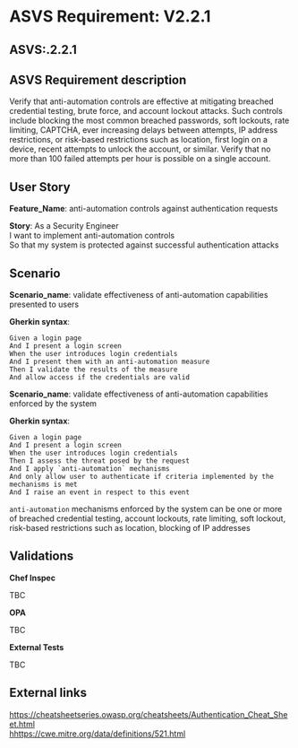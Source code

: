 # ASVS Requirement: V2.2.1

## ASVS:.2.2.1

## ASVS Requirement description

Verify that anti-automation controls are effective at mitigating breached credential testing, brute force, and account lockout attacks. Such controls include blocking the most common breached passwords, soft lockouts, rate limiting, CAPTCHA, ever increasing delays between attempts, IP address restrictions, or risk-based restrictions such as location, first login on a device, recent attempts to unlock the account, or similar. Verify that no more than 100 failed attempts per hour is possible on a single account.

## User Story

**Feature_Name**: anti-automation controls against authentication requests

**Story**:
As a Security Engineer\
I want to implement anti-automation controls\
So that my system is protected against successful authentication attacks

## Scenario

**Scenario_name**: validate effectiveness of anti-automation capabilities presented to users

**Gherkin syntax**:

```gherkin
Given a login page
And I present a login screen
When the user introduces login credentials
And I present them with an anti-automation measure
Then I validate the results of the measure
And allow access if the credentials are valid
```

**Scenario_name**: validate effectiveness of anti-automation capabilities enforced by the system

**Gherkin syntax**:

```gherkin
Given a login page
And I present a login screen
When the user introduces login credentials
Then I assess the threat posed by the request
And I apply `anti-automation` mechanisms
And only allow user to authenticate if criteria implemented by the mechanisms is met
And I raise an event in respect to this event
```

`anti-automation` mechanisms enforced by the system can be one or more of  breached credential testing, account lockouts, rate limiting, soft lockout, risk-based restrictions such as location, blocking of IP addresses

## Validations

**Chef Inspec**

TBC

**OPA**

TBC

**External Tests**

TBC

## External links

<https://cheatsheetseries.owasp.org/cheatsheets/Authentication_Cheat_Sheet.html> \
<hhttps://cwe.mitre.org/data/definitions/521.html>

